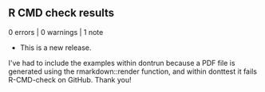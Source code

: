 ## R CMD check results

0 errors | 0 warnings | 1 note

* This is a new release.

I've had to include the examples within dontrun because a PDF file is 
generated using the rmarkdown::render function, and within donttest 
it fails R-CMD-check on GitHub. Thank you!
